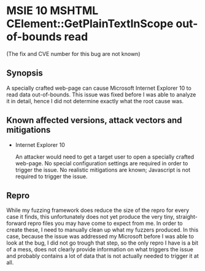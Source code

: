 MSIE 10 MSHTML CElement::GetPlainTextInScope out-of-bounds read
===============================================================

(The fix and CVE number for this bug are not known)

Synopsis
--------
A specially crafted web-page can cause Microsoft Internet Explorer 10 to read
data out-of-bounds. This issue was fixed before I was able to analyze it in
detail, hence I did not determine exactly what the root cause was.

Known affected versions, attack vectors and mitigations
-------------------------------------------------------
  + Internet Explorer 10
    
    An attacker would need to get a target user to open a specially crafted
    web-page. No special configuration settings are required in order to trigger
    the issue. No realistic mitigations are known; Javascript is not required
    to trigger the issue.

Repro
-----
While my fuzzing framework does reduce the size of the repro for every case it
finds, this unfortunately does not yet produce the very tiny, straight-forward
repro files you may have come to expect from me. In order to create these, I
need to manually clean up what my fuzzers produced. In this case, because the
issue was addressed my Microsoft before I was able to look at the bug, I did
not go trough that step, so the only repro I have is a bit of a mess, does not
clearly provide information on what triggers the issue and probably contains a
lot of data that is not actually needed to trigger it at all.
